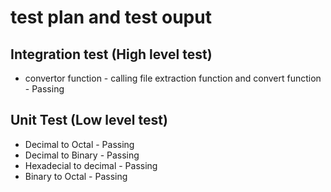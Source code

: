 # test plan and test ouput

## Integration test (High level test)
* convertor function - calling file extraction function and convert function - Passing

## Unit Test (Low level test)
* Decimal to Octal - Passing
*	Decimal to Binary	 - Passing
* Hexadecial to decimal - Passing
*	Binary to Octal	 - Passing

